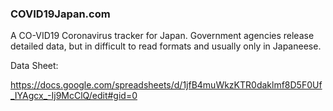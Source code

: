 ### COVID19Japan.com

A CO-VID19 Coronavirus tracker for Japan. Government agencies release detailed data, but in difficult to read formats and usually only in Japaneese.

Data Sheet:

https://docs.google.com/spreadsheets/d/1jfB4muWkzKTR0daklmf8D5F0Uf_IYAgcx_-Ij9McClQ/edit#gid=0
